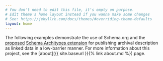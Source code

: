 ```yaml
---
# You don't need to edit this file, it's empty on purpose.
# Edit theme's home layout instead if you wanna make some changes
# See: https://jekyllrb.com/docs/themes/#overriding-theme-defaults
layout: home
---
```


The following examples demonstrate the use of Schema.org and the [proposed](https://github.com/schemaorg/schemaorg/issues/1758)
[Schema Architypes extension](https://www.w3.org/community/architypes/wiki/Main_Page)
for publishing archival description as linked data in a low-barrier manner. For
more information about this project, see the [about]({{ site.baseurl }}{% link about.md %}) page.

